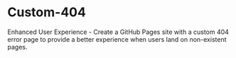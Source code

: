 # Custom-404
Enhanced User Experience - Create a GitHub Pages site with a custom 404 error page to provide a better experience when users land on non-existent pages.
